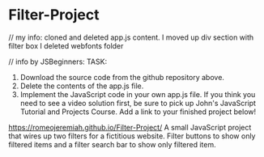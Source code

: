 # Filter-Project
// my info: 
cloned and deleted app.js content. 
I moved up div section with filter box 
I deleted webfonts folder



// info by JSBeginners:
TASK:
1. Download the source code from the github repository above.
2. Delete the contents of the app.js file.
3. Implement the JavaScript code in your own app.js file.
If you think you need to see a video solution first, 
be sure to pick up John's JavaScript Tutorial and Projects Course.
Add a link to your finished project below!

https://romeojeremiah.github.io/Filter-Project/
A small JavaScript project that wires up two filters for a fictitious website.
Filter buttons to show only filtered items and a filter search bar to show only filtered item.
